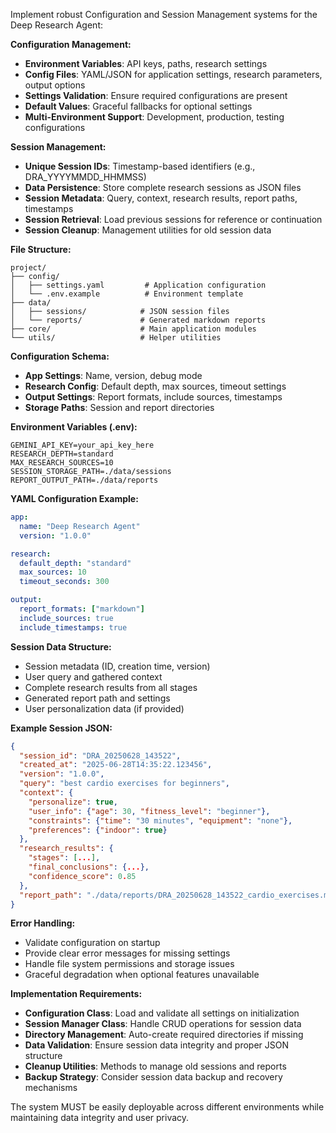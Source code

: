 Implement robust Configuration and Session Management systems for the Deep Research Agent:

**Configuration Management:**
- **Environment Variables**: API keys, paths, research settings
- **Config Files**: YAML/JSON for application settings, research parameters, output options
- **Settings Validation**: Ensure required configurations are present
- **Default Values**: Graceful fallbacks for optional settings
- **Multi-Environment Support**: Development, production, testing configurations

**Session Management:**
- **Unique Session IDs**: Timestamp-based identifiers (e.g., DRA_YYYYMMDD_HHMMSS)
- **Data Persistence**: Store complete research sessions as JSON files
- **Session Metadata**: Query, context, research results, report paths, timestamps
- **Session Retrieval**: Load previous sessions for reference or continuation
- **Session Cleanup**: Management utilities for old session data

**File Structure:**
```
project/
├── config/
│   ├── settings.yaml         # Application configuration
│   └── .env.example          # Environment template
├── data/
│   ├── sessions/            # JSON session files
│   └── reports/             # Generated markdown reports
├── core/                    # Main application modules
└── utils/                   # Helper utilities
```




**Configuration Schema:**
- **App Settings**: Name, version, debug mode
- **Research Config**: Default depth, max sources, timeout settings
- **Output Settings**: Report formats, include sources, timestamps
- **Storage Paths**: Session and report directories

**Environment Variables (.env):**
```
GEMINI_API_KEY=your_api_key_here
RESEARCH_DEPTH=standard
MAX_RESEARCH_SOURCES=10
SESSION_STORAGE_PATH=./data/sessions
REPORT_OUTPUT_PATH=./data/reports
```

**YAML Configuration Example:**
```yaml
app:
  name: "Deep Research Agent"
  version: "1.0.0"

research:
  default_depth: "standard"
  max_sources: 10
  timeout_seconds: 300

output:
  report_formats: ["markdown"]
  include_sources: true
  include_timestamps: true
```

**Session Data Structure:**
- Session metadata (ID, creation time, version)
- User query and gathered context
- Complete research results from all stages
- Generated report path and settings
- User personalization data (if provided)

**Example Session JSON:**
```json
{
  "session_id": "DRA_20250628_143522",
  "created_at": "2025-06-28T14:35:22.123456",
  "version": "1.0.0",
  "query": "best cardio exercises for beginners",
  "context": {
    "personalize": true,
    "user_info": {"age": 30, "fitness_level": "beginner"},
    "constraints": {"time": "30 minutes", "equipment": "none"},
    "preferences": {"indoor": true}
  },
  "research_results": {
    "stages": [...],
    "final_conclusions": {...},
    "confidence_score": 0.85
  },
  "report_path": "./data/reports/DRA_20250628_143522_cardio_exercises.md"
}
```

**Error Handling:**
- Validate configuration on startup
- Provide clear error messages for missing settings
- Handle file system permissions and storage issues
- Graceful degradation when optional features unavailable

**Implementation Requirements:**
- **Configuration Class**: Load and validate all settings on initialization
- **Session Manager Class**: Handle CRUD operations for session data
- **Directory Management**: Auto-create required directories if missing
- **Data Validation**: Ensure session data integrity and proper JSON structure
- **Cleanup Utilities**: Methods to manage old sessions and reports
- **Backup Strategy**: Consider session data backup and recovery mechanisms

The system MUST be easily deployable across different environments while maintaining data integrity and user privacy.